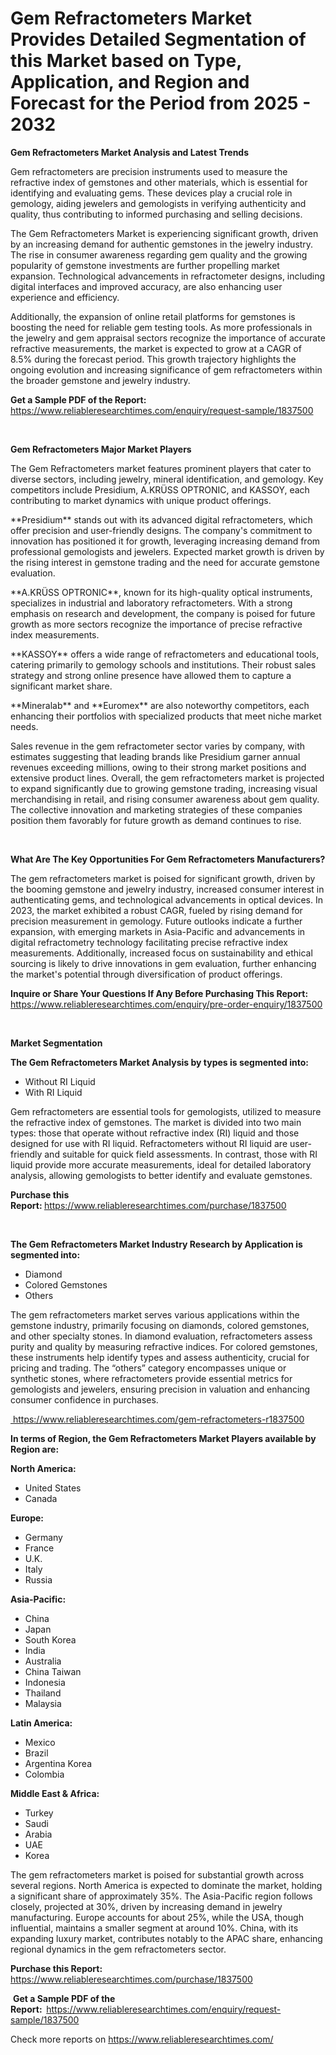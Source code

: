 <p><h1>Gem Refractometers Market Provides Detailed Segmentation of this Market based on Type, Application, and Region and Forecast for the Period from 2025 - 2032</h1></p><p><strong>Gem Refractometers Market Analysis and Latest Trends</strong></p>
<p><p>Gem refractometers are precision instruments used to measure the refractive index of gemstones and other materials, which is essential for identifying and evaluating gems. These devices play a crucial role in gemology, aiding jewelers and gemologists in verifying authenticity and quality, thus contributing to informed purchasing and selling decisions.</p><p>The Gem Refractometers Market is experiencing significant growth, driven by an increasing demand for authentic gemstones in the jewelry industry. The rise in consumer awareness regarding gem quality and the growing popularity of gemstone investments are further propelling market expansion. Technological advancements in refractometer designs, including digital interfaces and improved accuracy, are also enhancing user experience and efficiency.</p><p>Additionally, the expansion of online retail platforms for gemstones is boosting the need for reliable gem testing tools. As more professionals in the jewelry and gem appraisal sectors recognize the importance of accurate refractive measurements, the market is expected to grow at a CAGR of 8.5% during the forecast period. This growth trajectory highlights the ongoing evolution and increasing significance of gem refractometers within the broader gemstone and jewelry industry.</p></p>
<p><strong>Get a Sample PDF of the Report:&nbsp;</strong> <a href="https://www.reliableresearchtimes.com/enquiry/request-sample/1837500?utm_campaign=3264&utm_medium=2&utm_source=Github&utm_content=ia&utm_term=11042025&utm_id=gem-refractometers">https://www.reliableresearchtimes.com/enquiry/request-sample/1837500</a></p>
<p>&nbsp;</p>
<p><strong>Gem Refractometers Major Market Players</strong></p>
<p><p>The Gem Refractometers market features prominent players that cater to diverse sectors, including jewelry, mineral identification, and gemology. Key competitors include Presidium, A.KRÜSS OPTRONIC, and KASSOY, each contributing to market dynamics with unique product offerings.</p><p>**Presidium** stands out with its advanced digital refractometers, which offer precision and user-friendly designs. The company's commitment to innovation has positioned it for growth, leveraging increasing demand from professional gemologists and jewelers. Expected market growth is driven by the rising interest in gemstone trading and the need for accurate gemstone evaluation.</p><p>**A.KRÜSS OPTRONIC**, known for its high-quality optical instruments, specializes in industrial and laboratory refractometers. With a strong emphasis on research and development, the company is poised for future growth as more sectors recognize the importance of precise refractive index measurements. </p><p>**KASSOY** offers a wide range of refractometers and educational tools, catering primarily to gemology schools and institutions. Their robust sales strategy and strong online presence have allowed them to capture a significant market share. </p><p>**Mineralab** and **Euromex** are also noteworthy competitors, each enhancing their portfolios with specialized products that meet niche market needs. </p><p>Sales revenue in the gem refractometer sector varies by company, with estimates suggesting that leading brands like Presidium garner annual revenues exceeding millions, owing to their strong market positions and extensive product lines. Overall, the gem refractometers market is projected to expand significantly due to growing gemstone trading, increasing visual merchandising in retail, and rising consumer awareness about gem quality. The collective innovation and marketing strategies of these companies position them favorably for future growth as demand continues to rise.</p></p>
<p>&nbsp;</p>
<p><strong>What Are The Key Opportunities For Gem Refractometers Manufacturers?</strong></p>
<p><p>The gem refractometers market is poised for significant growth, driven by the booming gemstone and jewelry industry, increased consumer interest in authenticating gems, and technological advancements in optical devices. In 2023, the market exhibited a robust CAGR, fueled by rising demand for precision measurement in gemology. Future outlooks indicate a further expansion, with emerging markets in Asia-Pacific and advancements in digital refractometry technology facilitating precise refractive index measurements. Additionally, increased focus on sustainability and ethical sourcing is likely to drive innovations in gem evaluation, further enhancing the market's potential through diversification of product offerings.</p></p>
<p><strong>Inquire or Share Your Questions If Any Before Purchasing This Report:</strong> <a href="https://www.reliableresearchtimes.com/enquiry/pre-order-enquiry/1837500?utm_campaign=3264&utm_medium=2&utm_source=Github&utm_content=ia&utm_term=11042025&utm_id=gem-refractometers">https://www.reliableresearchtimes.com/enquiry/pre-order-enquiry/1837500</a></p>
<p>&nbsp;</p>
<p><strong>Market Segmentation</strong></p>
<p><strong>The Gem Refractometers Market Analysis by types is segmented into:</strong></p>
<p><ul><li>Without RI Liquid</li><li>With RI Liquid</li></ul></p>
<p><p>Gem refractometers are essential tools for gemologists, utilized to measure the refractive index of gemstones. The market is divided into two main types: those that operate without refractive index (RI) liquid and those designed for use with RI liquid. Refractometers without RI liquid are user-friendly and suitable for quick field assessments. In contrast, those with RI liquid provide more accurate measurements, ideal for detailed laboratory analysis, allowing gemologists to better identify and evaluate gemstones.</p></p>
<p><strong>Purchase this Report:&nbsp;</strong><a href="https://www.reliableresearchtimes.com/purchase/1837500?utm_campaign=3264&utm_medium=2&utm_source=Github&utm_content=ia&utm_term=11042025&utm_id=gem-refractometers">https://www.reliableresearchtimes.com/purchase/1837500</a></p>
<p>&nbsp;</p>
<p><strong>The Gem Refractometers Market Industry Research by Application is segmented into:</strong></p>
<p><ul><li>Diamond</li><li>Colored Gemstones</li><li>Others</li></ul></p>
<p><p>The gem refractometers market serves various applications within the gemstone industry, primarily focusing on diamonds, colored gemstones, and other specialty stones. In diamond evaluation, refractometers assess purity and quality by measuring refractive indices. For colored gemstones, these instruments help identify types and assess authenticity, crucial for pricing and trading. The “others” category encompasses unique or synthetic stones, where refractometers provide essential metrics for gemologists and jewelers, ensuring precision in valuation and enhancing consumer confidence in purchases.</p></p>
<p><a href="https://www.reliableresearchtimes.com/gem-refractometers-r1837500?utm_campaign=3264&utm_medium=2&utm_source=Github&utm_content=ia&utm_term=11042025&utm_id=gem-refractometers">&nbsp;https://www.reliableresearchtimes.com/gem-refractometers-r1837500</a></p>
<p><strong>In terms of Region, the Gem Refractometers Market Players available by Region are:</strong></p>
<p>
    <p> <strong> North America: </strong>
        <ul>
            <li>United States</li>
            <li>Canada</li>
        </ul>
        </p> 
    <p> <strong> Europe: </strong>
        <ul>
            <li>Germany</li>
            <li>France</li>
            <li>U.K.</li>
            <li>Italy</li>
            <li>Russia</li>
        </ul>
        </p> 
    <p> <strong> Asia-Pacific: </strong>
        <ul>
            <li>China</li>
            <li>Japan</li>
            <li>South Korea</li>
            <li>India</li>
            <li>Australia</li>
            <li>China Taiwan</li>
            <li>Indonesia</li>
            <li>Thailand</li>
            <li>Malaysia</li>
        </ul>
        </p> 
    <p> <strong> Latin America: </strong>
        <ul>
            <li>Mexico</li>
            <li>Brazil</li>
            <li>Argentina Korea</li>
            <li>Colombia</li>
        </ul>
        </p> 
    <p> <strong> Middle East & Africa: </strong>
        <ul>
            <li>Turkey</li>
            <li>Saudi</li>
            <li>Arabia</li>
            <li>UAE</li>
            <li>Korea</li>
        </ul>
    </p>
    </p>
<p><p>The gem refractometers market is poised for substantial growth across several regions. North America is expected to dominate the market, holding a significant share of approximately 35%. The Asia-Pacific region follows closely, projected at 30%, driven by increasing demand in jewelry manufacturing. Europe accounts for about 25%, while the USA, though influential, maintains a smaller segment at around 10%. China, with its expanding luxury market, contributes notably to the APAC share, enhancing regional dynamics in the gem refractometers sector.</p></p>
<p><strong>Purchase this Report: </strong><a href="https://www.reliableresearchtimes.com/purchase/1837500?utm_campaign=3264&utm_medium=2&utm_source=Github&utm_content=ia&utm_term=11042025&utm_id=gem-refractometers">https://www.reliableresearchtimes.com/purchase/1837500</a></p>
<p>&nbsp;<strong>Get a Sample PDF of the Report:&nbsp;&nbsp;</strong><a href="https://www.reliableresearchtimes.com/enquiry/request-sample/1837500?utm_campaign=3264&utm_medium=2&utm_source=Github&utm_content=ia&utm_term=11042025&utm_id=gem-refractometers">https://www.reliableresearchtimes.com/enquiry/request-sample/1837500</a></p>
<p><strong></strong></p>
<p>Check more reports on <a href="https://www.reliableresearchtimes.com/?utm_campaign=3264&utm_medium=2&utm_source=Github&utm_content=ia&utm_term=11042025&utm_id=gem-refractometers">https://www.reliableresearchtimes.com/</a></p>
